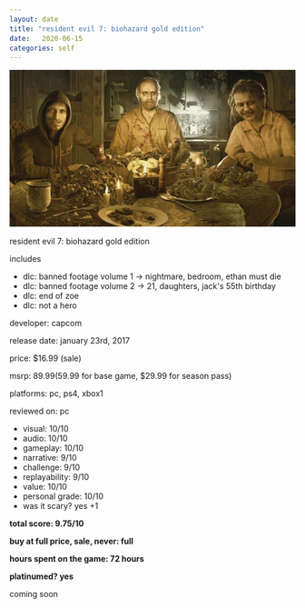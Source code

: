 ```yaml
---
layout: date
title: "resident evil 7: biohazard gold edition"
date:   2020-06-15
categories: self
---
```


![re7](/assets/img/re7.jpg)

resident evil 7: biohazard gold edition

includes 
- dlc: banned footage volume 1 -> nightmare, bedroom, ethan must die
- dlc: banned footage volume 2 -> 21, daughters, jack's 55th birthday
- dlc: end of zoe
- dlc: not a hero

developer: capcom

release date: january 23rd, 2017

price: $16.99 (sale)

msrp: $89.99 ($59.99 for base game, $29.99 for season pass)

platforms: pc, ps4, xbox1

reviewed on: pc

- visual: 10/10
- audio: 10/10
- gameplay: 10/10
- narrative: 9/10
- challenge: 9/10
- replayability: 9/10
- value: 10/10
- personal grade: 10/10
- was it scary? yes +1

**total score: 9.75/10**

**buy at full price, sale, never: full**

**hours spent on the game: 72 hours**

**platinumed? yes**

coming soon